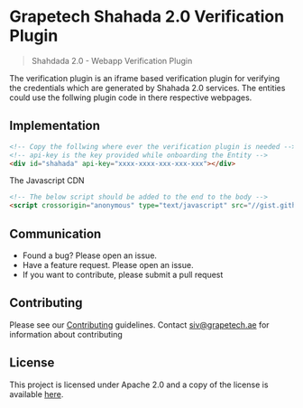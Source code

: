 
# Grapetech Shahada 2.0 Verification Plugin

> Shahdada 2.0 - Webapp Verification Plugin 

The verification plugin is an iframe based verification plugin for verifying the credentials which are generated by  Shahada 2.0 services.
The entities could use the follwing plugin code in there respective webpages.

## Implementation 
```html 
<!-- Copy the follwing where ever the verification plugin is needed -->
<!-- api-key is the key provided while onboarding the Entity -->
<div id="shahada" api-key="xxxx-xxxx-xxx-xxx-xxx"></div>

```

The Javascript CDN

```html 
<!-- The below script should be added to the end to the body -->
<script crossorigin="anonymous" type="text/javascript" src="//gist.githubusercontent.com/sivsivsree/070c2601252912e52f355d663d63ac8f/raw/7ecaedecefa8102a9010d9e4cf468def4cc8f7f2/shahada.js"></script>

```

## Communication
- Found a bug? Please open an issue.
- Have a feature request. Please open an issue.
- If you want to contribute, please submit a pull request

## Contributing

Please see our [Contributing](CONTRIBUTING.md) guidelines.
Contact [siv@grapetech.ae](mailto:siv@grapetech.ae) for information about contributing

## License

This project is licensed under Apache 2.0 and a copy of the license is available [here](LICENSE).
